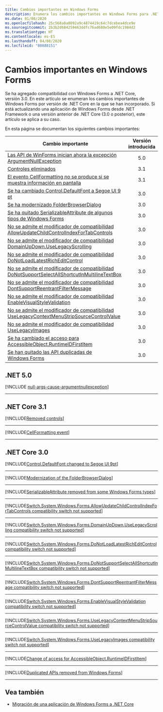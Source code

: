 ```yaml
---
title: Cambios importantes en Windows Forms
description: Enumera los cambios importantes en Windows Forms para .NET Core.
ms.date: 01/08/2020
ms.openlocfilehash: 25c568a8a0092a9c4874419c64c7dcebea4dce9e
ms.sourcegitcommit: 2b3b2d684259463ddfc76ad680e5e09fdc1984d2
ms.translationtype: HT
ms.contentlocale: es-ES
ms.lasthandoff: 04/08/2020
ms.locfileid: "80888151"
---
```

# <a name="breaking-changes-in-windows-forms"></a>Cambios importantes en Windows Forms

Se ha agregado compatibilidad con Windows Forms a .NET Core, versión 3.0. En este artículo se enumeran los cambios importantes de Windows Forms por versión de .NET Core en la que se han incorporado. Si está actualizando una aplicación de Windows Forms desde .NET Framework o una versión anterior de .NET Core (3.0 o posterior), este artículo se aplica a su caso.

En esta página se documentan los siguientes cambios importantes:

| Cambio importante | Versión introducida |
| - | :-: |
| [Las API de WinForms inician ahora la excepción ArgumentNullException](#winforms-apis-now-throw-argumentnullexception) | 5.0 |
| [Controles eliminados](#removed-controls) | 3.1 |
| [El evento CellFormatting no se produce si se muestra información en pantalla](#cellformatting-event-not-raised-if-tooltip-is-shown) | 3.1 |
| [Se ha cambiado Control.DefaultFont a Segoe UI 9 pt](#default-control-font-changed-to-segoe-ui-9-pt) | 3.0 |
| [Se ha modernizado FolderBrowserDialog](#modernization-of-the-folderbrowserdialog) | 3.0 |
| [Se ha quitado SerializableAttribute de algunos tipos de Windows Forms](#serializableattribute-removed-from-some-windows-forms-types) | 3.0 |
| [No se admite el modificador de compatibilidad AllowUpdateChildControlIndexForTabControls](#allowupdatechildcontrolindexfortabcontrols-compatibility-switch-not-supported) | 3.0 |
| [No se admite el modificador de compatibilidad DomainUpDown.UseLegacyScrolling](#domainupdownuselegacyscrolling-compatibility-switch-not-supported) | 3.0 |
| [No se admite el modificador de compatibilidad DoNotLoadLatestRichEditControl](#donotloadlatestricheditcontrol-compatibility-switch-not-supported) | 3.0 |
| [No se admite el modificador de compatibilidad DoNotSupportSelectAllShortcutInMultilineTextBox](#donotsupportselectallshortcutinmultilinetextbox-compatibility-switch-not-supported) | 3.0 |
| [No se admite el modificador de compatibilidad DontSupportReentrantFilterMessage](#dontsupportreentrantfiltermessage-compatibility-switch-not-supported) | 3.0 |
| [No se admite el modificador de compatibilidad EnableVisualStyleValidation](#enablevisualstylevalidation-compatibility-switch-not-supported) | 3.0 |
| [No se admite el modificador de compatibilidad UseLegacyContextMenuStripSourceControlValue](#uselegacycontextmenustripsourcecontrolvalue-compatibility-switch-not-supported) | 3.0 |
| [No se admite el modificador de compatibilidad UseLegacyImages](#uselegacyimages-compatibility-switch-not-supported) | 3.0 |
| [Se ha cambiado el acceso para AccessibleObject.RuntimeIDFirstItem](#change-of-access-for-accessibleobjectruntimeidfirstitem) | 3.0 |
| [Se han quitado las API duplicadas de Windows Forms](#duplicated-apis-removed-from-windows-forms) | 3.0 |

## <a name="net-50"></a>.NET 5.0

[!INCLUDE [null-args-cause-argumentnullexception](../../../includes/core-changes/windowsforms/5.0/null-args-cause-argumentnullexception.md)]

***

## <a name="net-core-31"></a>.NET Core 3.1

[!INCLUDE[Removed controls](~/includes/core-changes/windowsforms/3.1/remove-controls-3.1.md)]

***

[!INCLUDE[CellFormatting event](~/includes/core-changes/windowsforms/3.1/cellformatting-event-not-raised.md)]

***

## <a name="net-core-30"></a>.NET Core 3.0

[!INCLUDE[Control.DefaultFont changed to Segoe UI 9pt](~/includes/core-changes/windowsforms/3.0/control-defaultfont-changed.md)]

***

[!INCLUDE[Modernization of the FolderBrowserDialog](~/includes/core-changes/windowsforms/3.0/modernized-folderbrowserdialog.md)]

***

[!INCLUDE[SerializableAttribute removed from some Windows Forms types](~/includes/core-changes/windowsforms/3.0/remove-serializationattribute.md)]

***

[!INCLUDE[Switch.System.Windows.Forms.AllowUpdateChildControlIndexForTabControls compatibility switch not supported](~/includes/core-changes/windowsforms/3.0/deprecate-allowupdatechildcontrolindexfortabcontrols.md)]

***

[!INCLUDE[Switch.System.Windows.Forms.DomainUpDown.UseLegacyScrolling compatibility switch not supported](~/includes/core-changes/windowsforms/3.0/deprecate-uselegacyscrolling.md)]

***

[!INCLUDE[Switch.System.Windows.Forms.DoNotLoadLatestRichEditControl compatibility switch not supported](~/includes/core-changes/windowsforms/3.0/deprecate-donotloadlatestricheditcontrol.md)]

***

[!INCLUDE[Switch.System.Windows.Forms.DoNotSupportSelectAllShortcutInMultilineTextBox compatibility switch not supported](~/includes/core-changes/windowsforms/3.0/deprecate-donotsupportselectallshortcutinmultilinetextbox.md)]

***

[!INCLUDE[Switch.System.Windows.Forms.DontSupportReentrantFilterMessage compatibility switch not supported](~/includes/core-changes/windowsforms/3.0/deprecate-dontsupportreentrantfiltermessage.md)]

***

[!INCLUDE[Switch.System.Windows.Forms.EnableVisualStyleValidation compatibility switch not supported](~/includes/core-changes/windowsforms/3.0/deprecate-enablevisualstylevalidation.md)]

***

[!INCLUDE[Switch.System.Windows.Forms.UseLegacyContextMenuStripSourceControlValue compatibility switch not supported](~/includes/core-changes/windowsforms/3.0/deprecate-uselegacycontextmenustripsourcecontrolvalue.md)]

***

[!INCLUDE[Switch.System.Windows.Forms.UseLegacyImages compatibility switch not supported](~/includes/core-changes/windowsforms/3.0/deprecate-uselegacyimages.md)]

***

[!INCLUDE[Change of access for AccessibleObject.RuntimeIDFirstItem](~/includes/core-changes/windowsforms/3.0/changed-access-for-runtimeidfirstitem.md)]

***

[!INCLUDE[Duplicated APIs removed from Windows Forms](~/includes/core-changes/windowsforms/3.0/remove-duplicated-apis.md)]

***

## <a name="see-also"></a>Vea también

- [Migración de una aplicación de Windows Forms a .NET Core](../porting/winforms.md)
